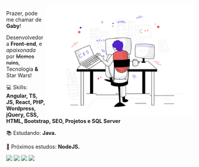 <img src="image.png" min-width="400px" max-width="400px" width="400px" align="right" alt="iuricode - image">

<p align="left">
  Prazer, pode me chamar de <strong>Gaby</strong>! <br>
</p>

<p>
  Desenvolvedora <strong>Front-end</strong>, e <em>apaixonada</em> por <strike>Memes ruins</strike>, Tecnologia <strong>&</strong> Star Wars!
</p>

<p align="left">
  💻 Skills: <strong>Angular, TS, JS, React, PHP, Wordpress, jQuery, CSS, HTML, Bootstrap, SEO, Projetos e SQL Server</strong>
</p>

<p align="left">
  📚 Estudando: <strong>Java.</strong>
</p>

<p align="left">
  📌 Próximos estudos: <strong>NodeJS.</strong>
</p>

<p align="left">

<a href="http://gabrielaribeiro.info/curriculo/" target="_blank" alt="Facebook">
<img src="https://img.shields.io/badge/-Portfolio-d39c00?style=flat-square&labelColor=d39c00&logo=Riseup&logoColor=white&link=http://gabrielaribeiro.info/curriculo/"/></a>

<a href="https://www.linkedin.com/in/gabriela-rneves" target="_blank" alt="Linkedin">
<img src="https://img.shields.io/badge/-Linkedin-blue?style=flat-square&logo=Linkedin&logoColor=white&link=https://www.linkedin.com/in/gabriela-rneves" /></a>

<a href="mailto:gabriela.rneves@outlook.com" target="_blank" alt="gabriela.rneves@outlook.com">
<img src="https://img.shields.io/badge/-Outlook-0f377f?style=flat-square&labelColor=0f377f&logo=microsoft-outlook&logoColor=white&link=gabriela.rneves@outlook.com" /></a>

<a href="https://www.facebook.com/gabriela.ribeironeves/" target="_blank" alt="Facebook">
<img src="https://img.shields.io/badge/-Facebook-4169E1?style=flat-square&labelColor=4169E1&logo=facebook&logoColor=white&link=https://www.facebook.com/gabriela.ribeironeves/"/></a>
</p>
